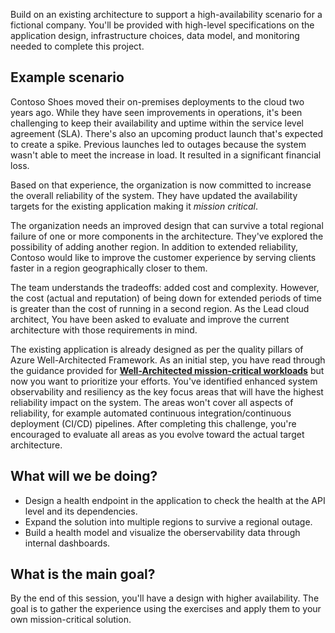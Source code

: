 Build on an existing architecture to support a high-availability scenario for a fictional company. You'll be provided with high-level specifications on the application design, infrastructure choices, data model, and monitoring needed to complete this project. 

## Example scenario

Contoso Shoes moved their on-premises deployments to the cloud two years ago. While they have seen improvements in operations, it's been challenging to keep their availability and uptime within the service level agreement (SLA). There's also an upcoming product launch that's expected to create a spike. Previous launches led to outages because the system wasn't able to meet the increase in load. It resulted in a significant financial loss. 

Based on that experience, the organization is now committed to increase the overall reliability of the system. They have updated the availability targets for the existing application making it _mission critical_. 

The organization needs an improved design that can survive a total regional failure of one or more components in the architecture. They've explored the possibility of adding another region. In addition to extended reliability, Contoso would like to improve the customer experience by serving clients faster in a region geographically closer to them.

The team understands the tradeoffs: added cost and complexity. However, the cost (actual and reputation) of being down for extended periods of time is greater than the cost of running in a second region. As the Lead cloud architect, You have been asked to evaluate and improve the current architecture with those requirements in mind. 

The existing application is already designed as per the quality pillars of Azure Well-Architected Framework. As an initial step, you have read through the guidance provided for [**Well-Architected mission-critical workloads**](/azure/architecture/framework/mission-critical/mission-critical-overview) but now you want to prioritize your efforts. You've identified enhanced system observability and resiliency as the key focus areas that will have the highest reliability impact on the system. The areas won't cover all aspects of reliability, for example automated continuous integration/continuous deployment (CI/CD) pipelines. After completing this challenge, you're encouraged to evaluate all areas as you evolve toward the actual target architecture.

## What will we be doing?

- Design a health endpoint in the application to check the health at the API level and its dependencies.
- Expand the solution into multiple regions to survive a regional outage.
- Build a health model and visualize the oberservability data through internal dashboards.

## What is the main goal?

By the end of this session, you'll have a design with higher availability. The goal is to gather the experience using the  exercises and apply them to your own mission-critical solution. 


